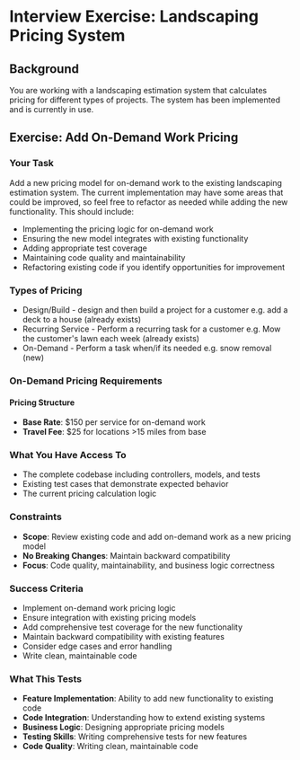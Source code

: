# Interview Exercise: Landscaping Pricing System

## Background
You are working with a landscaping estimation system that calculates pricing for different types of projects. The system has been implemented and is currently in use.

## Exercise: Add On-Demand Work Pricing

### Your Task
Add a new pricing model for on-demand work to the existing landscaping estimation system. The current implementation may have some areas that could be improved, so feel free to refactor as needed while adding the new functionality. This should include:

- Implementing the pricing logic for on-demand work
- Ensuring the new model integrates with existing functionality
- Adding appropriate test coverage
- Maintaining code quality and maintainability
- Refactoring existing code if you identify opportunities for improvement

### Types of Pricing
- Design/Build - design and then build a project for a customer e.g. add a deck to a house (already exists)
- Recurring Service - Perform a recurring task for a customer e.g. Mow the customer's lawn each week (already exists)
- On-Demand - Perform a task when/if its needed e.g. snow removal (new)

### On-Demand Pricing Requirements

#### Pricing Structure
- **Base Rate**: $150 per service for on-demand work
- **Travel Fee**: $25 for locations >15 miles from base

### What You Have Access To
- The complete codebase including controllers, models, and tests
- Existing test cases that demonstrate expected behavior
- The current pricing calculation logic

### Constraints
- **Scope**: Review existing code and add on-demand work as a new pricing model
- **No Breaking Changes**: Maintain backward compatibility
- **Focus**: Code quality, maintainability, and business logic correctness

### Success Criteria
- Implement on-demand work pricing logic
- Ensure integration with existing pricing models
- Add comprehensive test coverage for the new functionality
- Maintain backward compatibility with existing features
- Consider edge cases and error handling
- Write clean, maintainable code

### What This Tests
- **Feature Implementation**: Ability to add new functionality to existing code
- **Code Integration**: Understanding how to extend existing systems
- **Business Logic**: Designing appropriate pricing models
- **Testing Skills**: Writing comprehensive tests for new features
- **Code Quality**: Writing clean, maintainable code